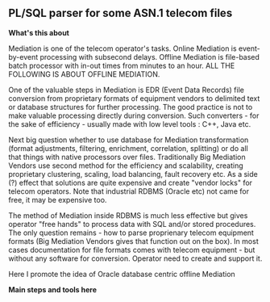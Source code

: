 ## PL/SQL parser for some ASN.1 telecom files

**What's this about**

Mediation is one of the telecom operator's tasks.
Online Mediation is event-by-event processing with subsecond delays.
Offline Mediation is file-based batch processor with in-out times from minutes to an hour.
ALL THE FOLLOWING IS ABOUT OFFLINE MEDIATION.

One of the valuable steps in Mediation is EDR (Event Data Records) file conversion from proprietary formats of equipment vendors to delimited text or database structures for further processing.
The good practice is not to make valuable processing directly during conversion.
Such converters - for the sake of efficiency - usually made with low level tools : C++, Java etc.

Next big question whether to use database for Mediation transformation (format adjustments, filtering, enrichment, correlation, splitting) or do all that things
with native processors over files. 
Traditionally Big Mediation Vendors use second method for the efficiency and scalability, creating proprietary clustering, scaling, load balancing, fault recovery etc.
As a side (?) effect that solutions are quite expensive and create "vendor locks" for telecom operators.
Note that industrial RDBMS (Oracle etc) not came for free, it may be expensive too.

The method of Mediation inside RDBMS is much less effective but gives operator "free hands" to process data with SQL and/or stored procedures.
The only question remains - how to parse proprienary telecom equipment formats (Big Mediation Vendors gives that function out on the box).
In most cases documentation for file formats comes with telecom equipment - but without any software for conversion. Operator need to create and support it.

Here I promote the idea of Oracle database centric offline Mediation

**Main steps and tools here**
